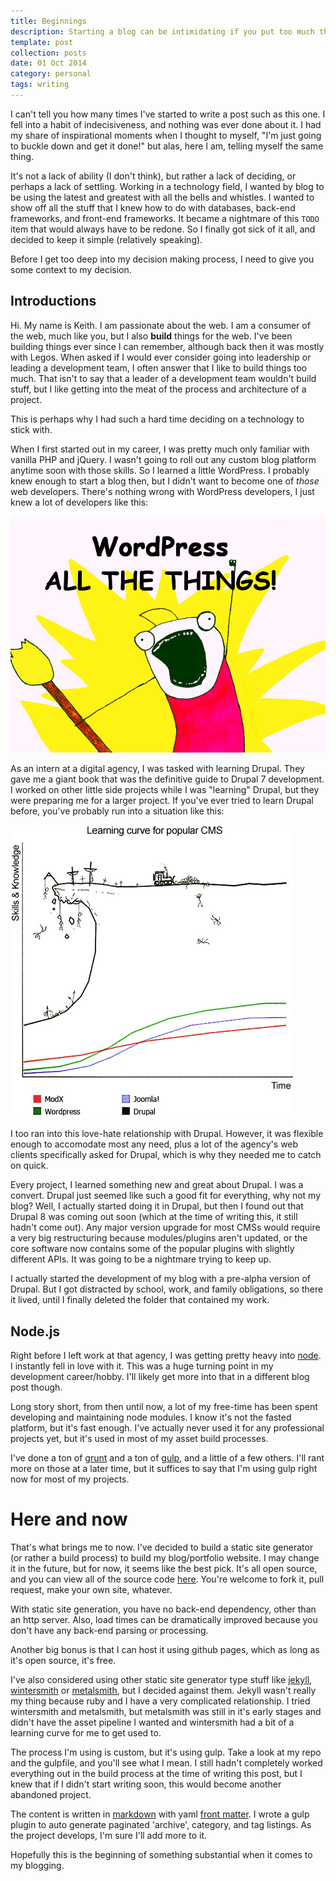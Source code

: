 ```yaml
---
title: Beginnings
description: Starting a blog can be intimidating if you put too much thought into it.
template: post
collection: posts
date: 01 Oct 2014
category: personal
tags: writing
---
```


I can't tell you how many times I've started to write a post such as this one.
I fell into a habit of indecisiveness, and nothing was ever done about it. I had
my share of inspirational moments when I thought to myself, "I'm just going to
buckle down and get it done!" but alas, here I am, telling myself the same
thing.

It's not a lack of ability (I don't think), but rather a lack of deciding, or
perhaps a lack of settling. Working in a technology field, I wanted by blog to
be using the latest and greatest with all the bells and whistles. I wanted to
show off all the stuff that I knew how to do with databases, back-end
frameworks, and front-end frameworks. It became a nightmare of this `TODO` item
that would always have to be redone. So I finally got sick of it all, and
decided to keep it simple (relatively speaking).

Before I get too deep into my decision making process, I need to give you some
context to my decision.

## Introductions

Hi. My name is Keith. I am passionate about the web. I am a consumer of the web,
much like you, but I also **build** things for the web. I've been building
things ever since I can remember, although back then it was mostly with Legos.
When asked if I would ever consider going into leadership or leading a
development team, I often answer that I like to build things too much. That
isn't to say that a leader of a development team wouldn't build stuff, but I
like getting into the meat of the process and architecture of a project.

This is perhaps why I had such a hard time deciding on a technology to stick
with.

When I first started out in my career, I was pretty much only familiar with
vanilla PHP and jQuery. I wasn't going to roll out any custom blog platform
anytime soon with those skills. So I learned a little WordPress. I probably
knew enough to start a blog then, but I didn't want to become one of *those*
web developers. There's nothing wrong with WordPress developers, I just knew
a lot of developers like this:

![WordPress all the things](/images/posts/wordpress-all-the-things.png "WordPress All The Things!")

As an intern at a digital agency, I was tasked with learning Drupal. They gave
me a giant book that was the definitive guide to Drupal 7 development. I worked
on other little side projects while I was "learning" Drupal, but they were
preparing me for a larger project. If you've ever tried to learn Drupal before,
you've probably run into a situation like this:

![Drupal learning curve is steep](/images/posts/cms-drupal-learning-curve.jpg "Drupal Learning Curve")

I too ran into this love-hate relationship with Drupal. However, it was flexible
enough to accomodate most any need, plus a lot of the agency's web clients
specifically asked for Drupal, which is why they needed me to catch on quick.

Every project, I learned something new and great about Drupal. I was a convert.
Drupal just seemed like such a good fit for everything, why not my blog? Well,
I actually started doing it in Drupal, but then I found out that Drupal 8 was
coming out soon (which at the time of writing this, it still hadn't come out).
Any major version upgrade for most CMSs would require a very big restructuring
because modules/plugins aren't updated, or the core software now contains some
of the popular plugins with slightly different APIs. It was going to be a
nightmare trying to keep up.

I actually started the development of my blog with a pre-alpha version of
Drupal. But I got distracted by school, work, and family obligations, so there
it lived, until I finally deleted the folder that contained my work.

## Node.js

Right before I left work at that agency, I was getting pretty heavy into
[node](http://nodejs.org/). I instantly fell in love with it. This was a huge
turning point in my development career/hobby. I'll likely get more into that in
a different blog post though.

Long story short, from then until now, a lot of my free-time has been spent
developing and maintaining node modules. I know it's not the fasted platform,
but it's fast enough. I've actually never used it for any professional projects
yet, but it's used in most of my asset build processes.

I've done a ton of [grunt](http://gruntjs.com/) and a ton of
[gulp](http://gulpjs.com/), and a little of a few others. I'll rant more on
those at a later time, but it suffices to say that I'm using gulp right now for
most of my projects.

# Here and now

That's what brings me to now. I've decided to build a static site generator (or
rather a build process) to build my blog/portfolio website. I may change it in
the future, but for now, it seems like the best pick. It's all open source, and
you can view all of the source code
[here](https://github.com/ksmithut/ksmithut.github.io). You're welcome to fork
it, pull request, make your own site, whatever.

With static site generation, you have no back-end dependency, other than
an http server. Also, load times can be dramatically improved because you don't
have any back-end parsing or processing.

Another big bonus is that I can host it using github pages, which as long as
it's open source, it's free.

I've also considered using other static site generator type stuff like
[jekyll](http://jekyllrb.com/), [wintersmith](http://wintersmith.io/) or
[metalsmith](http://www.metalsmith.io/), but I decided against them. Jekyll
wasn't really my thing because ruby and I have a very complicated relationship.
I tried wintersmith and metalsmith, but metalsmith was still in it's early
stages and didn't have the asset pipeline I wanted and wintersmith had a bit of
a learning curve for me to get used to.

The process I'm using is custom, but it's using gulp. Take a look at my
repo and the gulpfile, and you'll see what I mean. I still hadn't completely
worked everything out in the build process at the time of writing this post, but
I knew that if I didn't start writing soon, this would become another abandoned
project.

The content is written in
[markdown](http://daringfireball.net/projects/markdown/syntax) with yaml
[front matter](http://assemble.io/docs/YAML-front-matter.html). I wrote a gulp
plugin to auto generate paginated 'archive', category, and tag listings. As the
project develops, I'm sure I'll add more to it.

Hopefully this is the beginning of something substantial when it comes to my
blogging.
